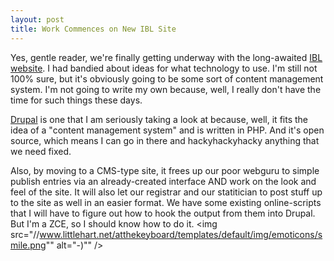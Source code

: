 ```yaml
--- 
layout: post
title: Work Commences on New IBL Site
---
```

Yes, gentle reader, we're finally getting underway with the long-awaited <a href="http://www.ibl.org">IBL website</a>.  I had bandied about ideas for what technology to use.  I'm still not 100% sure, but it's obviously going to be some sort of content management system.  I'm not going to write my own because, well, I really don't have the time for such things these days.

<a href="http://drupal.org">Drupal</a> is one that I am seriously taking a look at because, well, it fits the idea of a "content management system" and is written in PHP.  And it's open source, which means I can go in there and hackyhackyhacky anything that we need fixed.

Also, by moving to a CMS-type site, it frees up our poor webguru to simple publish entries via an already-created interface AND work on the look and feel of the site.  It will also let our registrar and our statitician to post stuff up to the site as well in an easier format.  We have some existing online-scripts that I will have to figure out how to hook the output from them into Drupal.  But I'm a ZCE, so I should know how to do it. <img src="//www.littlehart.net/atthekeyboard/templates/default/img/emoticons/smile.png"" alt="-)"" />

